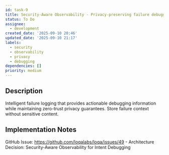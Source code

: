```yaml
---
id: task-9
title: Security-Aware Observability - Privacy-preserving failure debugging
status: To Do
assignee:
  - development
created_date: '2025-09-10 20:46'
updated_date: '2025-09-10 21:17'
labels:
  - security
  - observability
  - privacy
  - debugging
dependencies: []
priority: medium
---
```


## Description

Intelligent failure logging that provides actionable debugging information while maintaining zero-trust privacy guarantees. Store failure context without sensitive content.

## Implementation Notes

GitHub Issue: https://github.com/loqalabs/loqa/issues/49 - Architecture Decision: Security-Aware Observability for Intent Debugging
